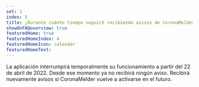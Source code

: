```yaml
---
set: 1
index: 5
title: ¿Durante cuánto tiempo seguiré recibiendo avisos de CoronaMelder?
showOnFAQoverview: true
featuredHome: true
featuredHomeIndex: 4
featuredHomeIcon: calendar
featuredHomeText: 
---
```

La aplicación interrumpirá temporalmente su funcionamiento a partir del 22 de abril de 2022. Desde ese momento ya no recibirá ningún aviso. Recibirá nuevamente avisos si CoronaMelder vuelve a activarse en el futuro.
